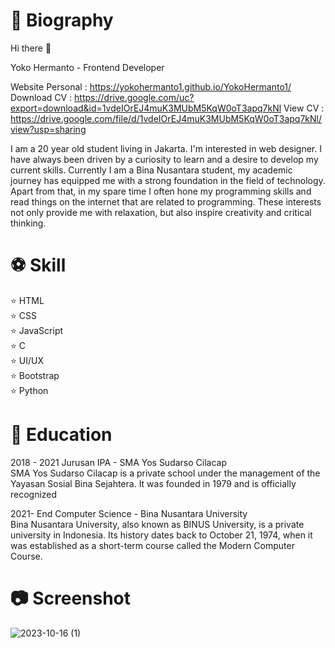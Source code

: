 # 📓 Biography
Hi there 👋

Yoko Hermanto - Frontend Developer

Website Personal : https://yokohermanto1.github.io/YokoHermanto1/
Download CV : https://drive.google.com/uc?export=download&id=1vdeIOrEJ4muK3MUbM5KqW0oT3apq7kNl
View CV : https://drive.google.com/file/d/1vdeIOrEJ4muK3MUbM5KqW0oT3apq7kNl/view?usp=sharing

I am a 20 year old student living in Jakarta. I'm interested in web designer. I have always been driven by a curiosity to learn and a desire to develop my current skills. 
Currently I am a Bina Nusantara student, my academic journey has equipped me with a strong foundation in the field of technology. Apart from that, in my spare time I often hone my programming skills and read things on the internet that are related to programming. 
These interests not only provide me with relaxation, but also inspire creativity and critical thinking.

# ⚽ Skill
⭐ HTML
<br>
⭐ CSS
<br>
⭐ JavaScript
<br>
⭐ C
<br>
⭐ UI/UX
<br>
⭐ Bootstrap
<br>
⭐ Python

# 🏫 Education
2018 - 2021
Jurusan IPA - SMA Yos Sudarso Cilacap
<br>
SMA Yos Sudarso Cilacap is a private school under the management of the Yayasan Sosial Bina Sejahtera. It was founded in 1979 and is officially recognized

2021- End
Computer Science - Bina Nusantara University
<br>
Bina Nusantara University, also known as BINUS University, is a private university in Indonesia. 
Its history dates back to October 21, 1974, when it was established as a short-term course called the Modern Computer Course.

# 📷 Screenshot
![2023-10-16 (1)](https://github.com/YokoHermanto1/YokoHermanto1/assets/145733702/7ed5a3b4-73d7-4b84-b699-25082433f840)
